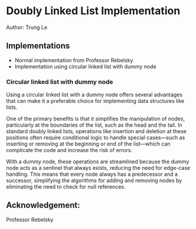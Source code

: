 # Doubly Linked List Implementation
Author: Trung Le

## Implementations
- Normal implementation from Professor Rebelsky
- Implementation using circular linked list with dummy node

### Circular linked list with dummy node
Using a circular linked list with a dummy node offers several advantages that can make it a preferable choice for implementing data structures like lists. 

One of the primary benefits is that it simplifies the manipulation of nodes, particularly at the boundaries of the list, such as the head and the tail. In standard doubly linked lists, operations like insertion and deletion at these positions often require conditional logic to handle special cases—such as inserting or removing at the beginning or end of the list—which can complicate the code and increase the risk of errors. 

With a dummy node, these operations are streamlined because the dummy node acts as a sentinel that always exists, reducing the need for edge-case handling. This means that every node always has a predecessor and a successor, simplifying the algorithms for adding and removing nodes by eliminating the need to check for null references.

## Acknowledgement: 
Professor Rebelsky